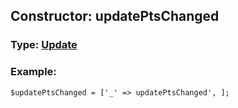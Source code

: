 ## Constructor: updatePtsChanged  




### Type: [Update](../types/Update.md)


### Example:

```
$updatePtsChanged = ['_' => updatePtsChanged', ];
```